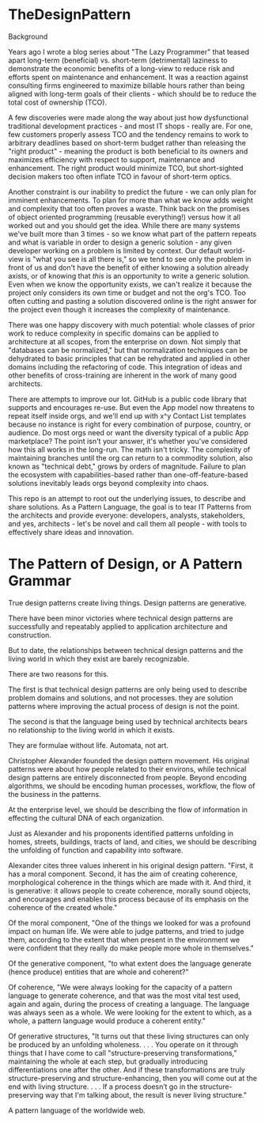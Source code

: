 # TheDesignPattern

Background

Years ago I wrote a blog series about "The Lazy Programmer" that teased apart long-term (beneficial) vs. short-term (detrimental) laziness to demonstrate the economic benefits of a long-view to reduce risk and efforts spent on maintenance and enhancement. It was a reaction against consulting firms engineered to maximize billable hours rather than being aligned with long-term goals of their clients - which should be to reduce the total cost of ownership (TCO).

A few discoveries were made along the way about just how dysfunctional traditional development practices - and most IT shops - really are. For one, few customers properly assess TCO and the tendency remains to work to arbitrary deadlines based on short-term budget rather than releasing the "right product" - meaning the product is both beneficial to its owners and maximizes efficiency with respect to support, maintenance and enhancement. The right product would minimize TCO, but short-sighted decision makers too often inflate TCO in favour of short-term optics.

Another constraint is our inability to predict the future - we can only plan for imminent enhancements. To plan for more than what we know adds weight and complexity that too often proves a waste. Think back on the promises of object oriented programming (reusable everything!) versus how it all worked out and you should get the idea. While there are many systems we've built more than 3 times - so we know what part of the pattern repeats and what is variable in order to design a generic solution - any given developer working on a problem is limited by context. Our default world-view is "what you see is all there is," so we tend to see only the problem in front of us and don't have the benefit of either knowing a solution already axists, or of knowing that _this_ is an opportunity to write a generic solution. Even when we know the opportunity exists, we can't realize it because the project only considers its own time or budget and not the org's TCO. Too often cutting and pasting a solution discovered online is the right answer for the project even though it increases the complexity of maintenance.

There was one happy discovery with much potential: whole classes of prior work to reduce complexity in specific domains can be applied to architecture at all scopes, from the enterprise on down. Not simply that "databases can be normalized," but that normalization techniques can be dehydrated to basic principles that can be rehydrated and applied in other domains including the refactoring of code. This integration of ideas and other benefits of cross-training are inherent in the work of many good architects.

There are attempts to improve our lot. GitHub is a public code library that supports and encourages re-use. But even the App model now threatens to repeat itself inside orgs, and we'll end up with x^y Contact List templates because no instance is right for every combination of purpose, country, or audience. Do most orgs need or want the diversity typical of a public App marketplace? The point isn't your answer, it's whether you've considered how this all works in the long-run. The math isn't tricky. The complexity of maintaining branches until the org can return to a commodity solution, also known as "technical debt," grows by orders of magnitude. Failure to plan the ecosystem with capabilities-based rather than one-off-feature-based solutions inevitably leads orgs beyond complexity into chaos.

This repo is an attempt to root out the underlying issues, to describe and share solutions. As a Pattern Language, the goal is to tear IT Patterns from the architects and provide everyone: developers, analysts, stakeholders, and yes, architects - let's be novel and call them all people - with tools to effectively share ideas and innovation.


# The Pattern of Design, or A Pattern Grammar 

True design patterns create living things. Design patterns are generative.

There have been minor victories where technical design patterns are successfully and repeatably applied to application architecture and construction.

But to date, the relationships between technical design patterns and the living world in which they exist are barely recognizable. 

There are two reasons for this. 

The first is that technical design patterns are only being used to describe problem domains and solutions, and not processes. they are solution patterns where improving the actual process of design is not the point. 

The second is that the language being used by technical architects bears no relationship to the living world in which it exists. 

They are formulae without life. Automata, not art.

Christopher Alexander founded the design pattern movement. His original patterns were about how people related to their environs, while technical design patterns are entirely disconnected from people. Beyond encoding algorithms, we should be encoding human processes, workflow, the flow of the business in the patterns.

At the enterprise level, we should be describing the flow of information in effecting the cultural DNA of each organization.

Just as Alexander and his proponents identified patterns unfolding in homes, streets, buildings, tracts of land, and cities, we should be describing the unfolding of function and capability into software.

Alexander cites three values inherent in his original design pattern. "First, it has a moral component. Second, it has the aim of creating coherence, morphological coherence in the things which are made with it. And third, it is generative: it allows people to create coherence, morally sound objects, and encourages and enables this process because of its emphasis on the coherence of the created whole."

Of the moral component, "One of the things we looked for was a profound impact on human life. We were able to judge patterns, and tried to judge them, according to the extent that when present in the environment we were confident that they really do make people more whole in themselves."

Of the generative component, "to what extent does the language generate (hence produce) entities that are whole and coherent?"

Of coherence, "We were always looking for the capacity of a pattern language to generate coherence, and that was the most vital test used, again and again, during the process of creating a language. The language was always seen as a whole. We were looking for the extent to which, as a whole, a pattern language would produce a coherent entity." 

Of generative structures, "It turns out that these living structures can only be produced by an unfolding wholeness. . . . You operate on it through things that I have come to call "structure-preserving transformations,” maintaining the whole at each step, but gradually introducing differentiations one after the other. And if these transformations are truly structure-preserving and structure-enhancing, then you will come out at the end with living structure. . . . If a process doesn’t go in the structure-preserving way that I'm talking about, the result is never living structure." 

A pattern language of the worldwide web. 
